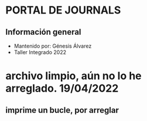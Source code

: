 # PORTAL DE JOURNALS
## Información general
- Mantenido por:  Génesis Álvarez
- Taller Integrado 2022
# archivo limpio, aún no lo he arreglado. 19/04/2022
## imprime un bucle, por arreglar